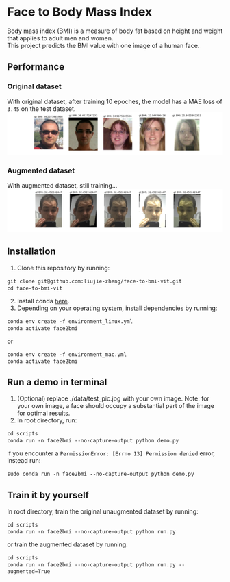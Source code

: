 # Face to Body Mass Index
Body mass index (BMI) is a measure of body fat based on height and weight that applies to adult men and women. 
<br>
This project predicts the BMI value with one image of a human face.

## Performance
### Original dataset
With original dataset, after training 10 epoches, the model has a MAE loss of ``3.45`` on the test dataset.
![alt original dataset sample](assets/original_dataset_sample.jpg)
### Augmented dataset
With augmented dataset, still training...
![alt augmented dataset sample](assets/augmented_dataset_sample.jpg)

## Installation
1. Clone this repository by running:
```
git clone git@github.com:liujie-zheng/face-to-bmi-vit.git
cd face-to-bmi-vit
```
2. Install conda [here](https://conda.io/projects/conda/en/latest/user-guide/install/index.html).
3. Depending on your operating system, install dependencies by running: 
```
conda env create -f environment_linux.yml
conda activate face2bmi
```
or
```
conda env create -f environment_mac.yml
conda activate face2bmi
```

## Run a demo in terminal
1. (Optional) replace ./data/test_pic.jpg with your own image. Note: for your own image, a face should occupy a substantial part of the image for optimal results.
2. In root directory, run:
```
cd scripts
conda run -n face2bmi --no-capture-output python demo.py
```
if you encounter a ``PermissionError: [Errno 13] Permission denied`` error, instead run:
```
sudo conda run -n face2bmi --no-capture-output python demo.py
```

## Train it by yourself
In root directory, train the original unaugmented dataset by running:
```
cd scripts
conda run -n face2bmi --no-capture-output python run.py
```
or train the augmented dataset by running:
```
cd scripts
conda run -n face2bmi --no-capture-output python run.py --augmented=True
```

